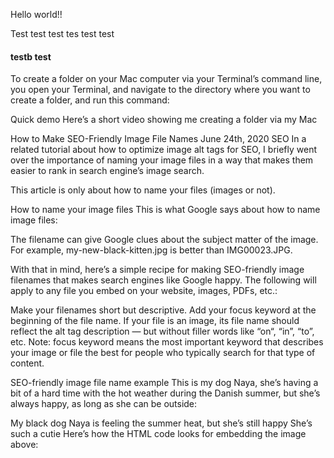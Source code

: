 Hello world!!


Test test test tes 
test
test


#### testb test

To create a folder on your Mac computer via your Terminal’s command line, 
you open your Terminal, and navigate to the directory where you want to create a folder, 
and run this command:

Quick demo
Here’s a short video showing me creating a folder via my Mac

How to Make SEO-Friendly Image File Names
June 24th, 2020
SEO
In a related tutorial about how to optimize image alt tags for SEO, I briefly went over the importance of naming your image files in a way that makes them easier to rank in search engine’s image search.

This article is only about how to name your files (images or not).

How to name your image files
This is what Google says about how to name image files:

The filename can give Google clues about the subject matter of the image. For example, my-new-black-kitten.jpg is better than IMG00023.JPG.

With that in mind, here’s a simple recipe for making SEO-friendly image filenames that makes search engines like Google happy. The following will apply to any file you embed on your website, images, PDFs, etc.:

Make your filenames short but descriptive.
Add your focus keyword at the beginning of the file name.
If your file is an image, its file name should reflect the alt tag description — but without filler words like “on“, “in”, “to”, etc.
Note: focus keyword means the most important keyword that describes your image or file the best for people who typically search for that type of content.

SEO-friendly image file name example
This is my dog Naya, she’s having a bit of a hard time with the hot weather during the Danish summer, but she’s always happy, as long as she can be outside:

My black dog Naya is feeling the summer heat, but she’s still happy
She’s such a cutie
Here’s how the HTML code looks for embedding the image above: